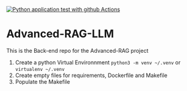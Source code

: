 [![Python application test with github Actions](https://github.com/guitmonk-1290/Advanced-RAG-LLM/actions/workflows/devops.yml/badge.svg)](https://github.com/guitmonk-1290/Advanced-RAG-LLM/actions/workflows/devops.yml)

# Advanced-RAG-LLM

This is the Back-end repo for the Advanced-RAG project

1. Create a python Virtual Environnment `python3 -m venv ~/.venv` or `virtualenv ~/.venv`
2. Create empty files for requirements, Dockerfile and Makefile
3. Populate the Makefile

